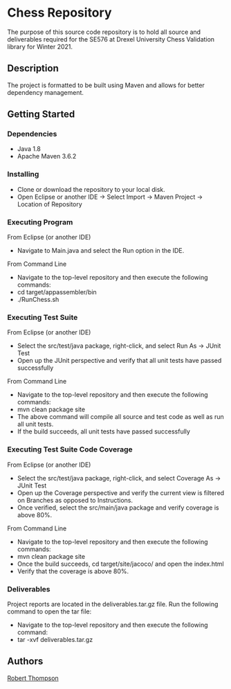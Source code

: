 # Chess Repository

The purpose of this source code repository is to hold all source and deliverables required for the SE576 at Drexel University Chess Validation library for Winter 2021.

## Description

The project is formatted to be built using Maven and allows for better dependency management. 

## Getting Started

### Dependencies

* Java 1.8
* Apache Maven 3.6.2


### Installing

* Clone or download the repository to your local disk. 
* Open Eclipse or another IDE -> Select Import -> Maven Project -> Location of Repository


### Executing Program

From Eclipse (or another IDE)
* Navigate to Main.java and select the Run option in the IDE.

From Command Line
* Navigate to the top-level repository and then execute the following commands:
* cd target/appassembler/bin
* ./RunChess.sh


### Executing Test Suite

From Eclipse (or another IDE)
* Select the src/test/java package, right-click, and select Run As -> JUnit Test
* Open up the JUnit perspective and verify that all unit tests have passed successfully

From Command Line
* Navigate to the top-level repository and then execute the following commands:
* mvn clean package site
* The above command will compile all source and test code as well as run all unit tests.
* If the build succeeds, all unit tests have passed successfully


### Executing Test Suite Code Coverage

From Eclipse (or another IDE)
* Select the src/test/java package, right-click, and select Coverage As -> JUnit Test
* Open up the Coverage perspective and verify the current view is filtered on Branches as opposed to Instructions.
* Once verified, select the src/main/java package and verify coverage is above 80%.

From Command Line
* Navigate to the top-level repository and then execute the following commands:
* mvn clean package site
* Once the build succeeds, cd target/site/jacoco/ and open the index.html
* Verify that the coverage is above 80%.


### Deliverables

Project reports are located in the deliverables.tar.gz file. Run the following command to open the tar file:
* Navigate to the top-level repository and then execute the following command:
* tar -xvf deliverables.tar.gz

## Authors

[Robert Thompson](rt598@drexel.edu)